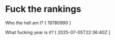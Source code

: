 # Fuck the rankings

Who the hell am I?
{ 19780990 }

What fucking year is it?
[ 2025-07-05T22:36:40Z ]
